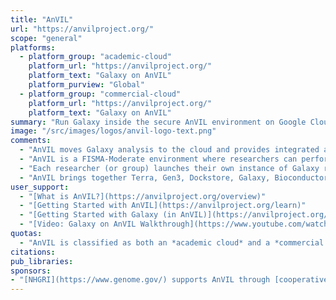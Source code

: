 ```yaml
---
title: "AnVIL"
url: "https://anvilproject.org/"
scope: "general"
platforms:
  - platform_group: "academic-cloud"
    platform_url: "https://anvilproject.org/"
    platform_text: "Galaxy on AnVIL"
    platform_purview: "Global"
  - platform_group: "commercial-cloud"
    platform_url: "https://anvilproject.org/"
    platform_text: "Galaxy on AnVIL"
summary: "Run Galaxy inside the secure AnVIL environment on Google Cloud Platform."
image: "/src/images/logos/anvil-logo-text.png"
comments:
  - "AnVIL moves Galaxy analysis to the cloud and provides integrated access to the large biological data sets there."
  - "AnVIL is a FISMA-Moderate environment where researchers can perform analysis on personally identifiable data."
  - "Each researcher (or group) launches their own instance of Galaxy running within the AnVIL framework, and on Google Cloud Platform."
  - "AnVIL brings together Terra, Gen3, Dockstore, Galaxy, Bioconductor, and Jupyter into one integrated analysis platform."
user_support:
  - "[What is AnVIL?](https://anvilproject.org/overview)"
  - "[Getting Started with AnVIL](https://anvilproject.org/learn)"
  - "[Getting Started with Galaxy (in AnVIL)](https://anvilproject.org/learn/getting-started/getting-started-with-galaxy)"
  - "[Video: Galaxy on AnVIL Walkthrough](https://www.youtube.com/watch?v=-Q4SjLEd99s)"
quotas:
  - "AnVIL is classified as both an *academic cloud* and a *commercial cloud* platform.  It is definitely a *research cloud* platform (funded [by NHGRI](https://www.genome.gov/Funded-Programs-Projects/Computational-Genomics-and-Data-Science-Program/Genomic-Analysis-Visualization-Informatics-Lab-space-AnVIL#awards)), but it is built on a *commercial cloud* platform and is a pay-per-use platform."
citations:
pub_libraries:
sponsors:
- "[NHGRI](https://www.genome.gov/) supports AnVIL through [cooperative agreement awards](https://www.genome.gov/Funded-Programs-Projects/Computational-Genomics-and-Data-Science-Program/Genomic-Analysis-Visualization-Informatics-Lab-space-AnVIL#awards) to the [Broad Institute](https://projectreporter.nih.gov/project_info_description.cfm?aid=9788512&icde=46222930&ddparam=&ddvalue=&ddsub=&cr=1&csb=default&cs=ASC&pball=) (#5U24HG010262) and [Johns Hopkins University](https://projectreporter.nih.gov/project_info_description.cfm?aid=9789931&icde=46222940&ddparam=&ddvalue=&ddsub=&cr=2&csb=default&cs=ASC&pball=) (#5U24HG010263)."
---
```

